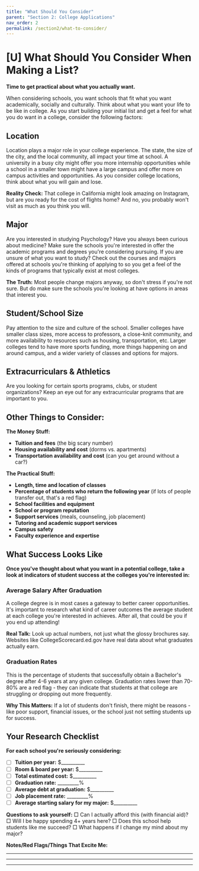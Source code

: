 ```yaml
---
title: "What Should You Consider"
parent: "Section 2: College Applications"
nav_order: 2
permalink: /section2/what-to-consider/
---
```


# [U] What Should You Consider When Making a List?

**Time to get practical about what you actually want.**

When considering schools, you want schools that fit what you want academically, socially and culturally. Think about what you want your life to be like in college. As you start building your initial list and get a feel for what you do want in a college, consider the following factors:

## Location
Location plays a major role in your college experience. The state, the size of the city, and the local community, all impact your time at school. A university in a busy city might offer you more internship opportunities while a school in a smaller town might have a large campus and offer more on campus activities and opportunities. As you consider college locations, think about what you will gain and lose.

**Reality Check:** That college in California might look amazing on Instagram, but are you ready for the cost of flights home? And no, you probably won't visit as much as you think you will.

## Major
Are you interested in studying Psychology? Have you always been curious about medicine? Make sure the schools you're interested in offer the academic programs and degrees you're considering pursuing. If you are unsure of what you want to study? Check out the courses and majors offered at schools you're thinking of applying to so you get a feel of the kinds of programs that typically exist at most colleges.

**The Truth:** Most people change majors anyway, so don't stress if you're not sure. But do make sure the schools you're looking at have options in areas that interest you.

## Student/School Size
Pay attention to the size and culture of the school. Smaller colleges have smaller class sizes, more access to professors, a close-knit community, and more availability to resources such as housing, transportation, etc. Larger colleges tend to have more sports funding, more things happening on and around campus, and a wider variety of classes and options for majors.

## Extracurriculars & Athletics
Are you looking for certain sports programs, clubs, or student organizations? Keep an eye out for any extracurricular programs that are important to you.

## Other Things to Consider:

**The Money Stuff:**
- **Tuition and fees** (the big scary number)
- **Housing availability and cost** (dorms vs. apartments)
- **Transportation availability and cost** (can you get around without a car?)

**The Practical Stuff:**
- **Length, time and location of classes**
- **Percentage of students who return the following year** (if lots of people transfer out, that's a red flag)
- **School facilities and equipment**
- **School or program reputation**
- **Support services** (meals, counseling, job placement)
- **Tutoring and academic support services**
- **Campus safety**
- **Faculty experience and expertise**

## What Success Looks Like

**Once you've thought about what you want in a potential college, take a look at indicators of student success at the colleges you're interested in:**

### Average Salary After Graduation
A college degree is in most cases a gateway to better career opportunities. It's important to research what kind of career outcomes the average student at each college you're interested in achieves. After all, that could be you if you end up attending!

**Real Talk:** Look up actual numbers, not just what the glossy brochures say. Websites like CollegeScorecard.ed.gov have real data about what graduates actually earn.

### Graduation Rates
This is the percentage of students that successfully obtain a Bachelor's degree after 4-6 years at any given college. Graduation rates lower than 70-80% are a red flag - they can indicate that students at that college are struggling or dropping out more frequently.

**Why This Matters:** If a lot of students don't finish, there might be reasons - like poor support, financial issues, or the school just not setting students up for success.

## Your Research Checklist

**For each school you're seriously considering:**

- [ ] **Tuition per year:** $__________
- [ ] **Room & board per year:** $__________
- [ ] **Total estimated cost:** $__________
- [ ] **Graduation rate:** _________%
- [ ] **Average debt at graduation:** $__________
- [ ] **Job placement rate:** _________%
- [ ] **Average starting salary for my major:** $__________

**Questions to ask yourself:**
□ Can I actually afford this (with financial aid)?
□ Will I be happy spending 4+ years here?
□ Does this school help students like me succeed?
□ What happens if I change my mind about my major?

**Notes/Red Flags/Things That Excite Me:**

_________________________________________________

_________________________________________________

_________________________________________________
